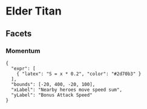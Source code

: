 # Elder Titan

## Facets

### Momentum

```desmos
{
  "expr": [
    { "latex": "S = x * 0.2", "color": "#2d70b3" }
  ],
  "bounds": [-20, 400, -20, 100],
  "xLabel": "Nearby heroes move speed sum",
  "yLabel": "Bonus Attack Speed"
}
```
